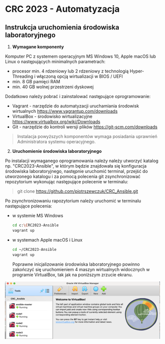 # CRC 2023 - Automatyzacja 

## Instrukcja uruchomienia środowiska laboratoryjnego

1. **Wymagane komponenty**

Komputer PC z systemem operacyjnym MS Windows 10, Apple macOS lub Linux o następujących minimalnych parametrach:

- procesor min. 4 rdzeniowy lub 2 rdzeniowy z technologią Hyper-Threading i włączoną opcją wirtualizacji w BIOS / UEFI
- min. 8 GB pamięci RAM
- min. 40 GB wolnej przestrzeni dyskowej

Dodatkowo należy pobrać i zainstalować następujące oprogramowanie:

- Vagrant - narzędzie do automatyzacji uruchamiania środowisk wirtualnych https://www.vagrantup.com/downloads
- VirtualBox - środowisko wirtualizacyjne https://www.virtualbox.org/wiki/Downloads
- Git - narzędzie do kontroli wersji plików https://git-scm.com/downloads

> Instalacja powyższych komponentów wymaga posiadania uprawnień Administratora systemu operacyjnego. 

2. **Uruchomienie środowiska laboratoryjnego**

Po instalacji wymaganego oprogramowania należy należy utworzyć katalog np. "CRC2023-Ansible", w którym będzie znajdowała się konfiguracja środowiska laboratoryjnego, następnie uruchomić terminal, przejść do utworzonego katalogu i za pomocą polecenia git zsynchronizować repozytorium wykonując następujące polecenie w terminalu:

> git clone https://github.com/piotrszewczuk/CRC_Ansible.git
 
Po zsynchronizowaniu rapozytorium należy uruchomić w terminalu następujące polecenia: 

- w systemie MS Windows
  
  ```bash
  cd c:\CRC2023-Ansible
  vagrant up
  ```
- w systemach Apple macOS i Linux
  
  ```bash
  cd ~/CRC2023-Ansible
  vagrant up
  ```
  
  Poprawne inicjalizowanie środowiska laboratoryjnego powinno zakończyć się uruchomieniem 4 maszyn wirtualnych widocznych w programie VirtualBox, tak jak na poniższym zrzucie ekranu.

![](Images/CRC_Ansible_VirtualBox.png)
